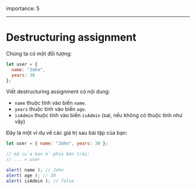 importance: 5

---

# Destructuring assignment

Chúng ta có một đối tượng:

```js
let user = {
  name: "John",
  years: 30
};
```

Viết destructuring assignment có nội dung:

- `name` thuộc tính vào biến `name`.
- `years` thuộc tính vào biến `age`.
- `isAdmin` thuộc tính vào biến `isAdmin` (sai, nếu không có thuộc tính như vậy)

Đây là một ví dụ về các giá trị sau bài tập của bạn:

```js
let user = { name: "John", years: 30 };

// mã của bạn ở phía bên trái:
// ... = user

alert( name ); // John
alert( age ); // 30
alert( isAdmin ); // false
```
